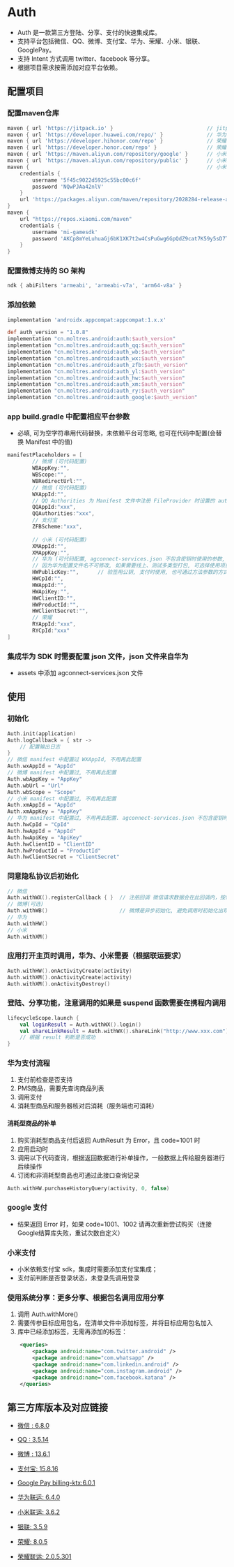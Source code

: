 # Auth
- Auth 是一款第三方登陆、分享、支付的快速集成库。
- 支持平台包括微信、QQ、微博、支付宝、华为、荣耀、小米、银联、GooglePay。
- 支持 Intent 方式调用 twitter、facebook 等分享。
- 根据项目需求按需添加对应平台依赖。

## 配置项目

### 配置maven仓库
```groovy
maven { url 'https://jitpack.io' }                              // jitpack仓库
maven { url 'https://developer.huawei.com/repo/' }              // 华为仓库
maven { url 'https://developer.hihonor.com/repo' }              // 荣耀仓库
maven { url 'https://developer.honor.com/repo' }                // 荣耀仓库
maven { url 'https://maven.aliyun.com/repository/google' }      // 小米有些库需要jcenter
maven { url 'https://maven.aliyun.com/repository/public' }      // 小米有些库需要jcenter
maven {                                                         // 小米仓库
    credentials {
        username '5f45c9022d5925c55bc00c6f'
        password 'NQwPJAa42nlV'
    }
    url 'https://packages.aliyun.com/maven/repository/2028284-release-awMPKn/'
}
maven {
    url "https://repos.xiaomi.com/maven"
    credentials {
        username 'mi-gamesdk'
        password 'AKCp8mYeLuhuaGj6bK1XK7t2w4CsPuGwg6GpQdZ9cat7K59y5sD7Tx3dHjJcFrBGj3TQ4vi7g'
    }
}
```

### 配置微博支持的 SO 架构
```groovy
ndk { abiFilters 'armeabi', 'armeabi-v7a', 'arm64-v8a' }
```

### 添加依赖
```groovy
implementation 'androidx.appcompat:appcompat:1.x.x'

def auth_version = "1.0.8"
implementation "cn.moltres.android:auth:$auth_version"
implementation "cn.moltres.android:auth_qq:$auth_version"
implementation "cn.moltres.android:auth_wb:$auth_version"
implementation "cn.moltres.android:auth_wx:$auth_version"
implementation "cn.moltres.android:auth_zfb:$auth_version"
implementation "cn.moltres.android:auth_yl:$auth_version"
implementation "cn.moltres.android:auth_hw:$auth_version"
implementation "cn.moltres.android:auth_xm:$auth_version"
implementation "cn.moltres.android:auth_ry:$auth_version"
implementation "cn.moltres.android:auth_google:$auth_version"
```

### app build.gradle 中配置相应平台参数
- 必填, 可为空字符串用代码替换，未依赖平台可忽略, 也可在代码中配置(会替换 Manifest 中的值)
```groovy
manifestPlaceholders = [
        // 微博 (可代码配置)
        WBAppKey:"",
        WBScope:"",
        WBRedirectUrl:"",
        // 微信 (可代码配置)
        WXAppId:"",
        // QQ Authorities 为 Manifest 文件中注册 FileProvider 时设置的 authorities 属性值
        QQAppId:"xxx",
        QQAuthorities:"xxx",
        // 支付宝
        ZFBScheme:"xxx",
        
        // 小米 (可代码配置)
        XMAppId:"",
        XMAppKey:"",
        // 华为 (可代码配置, agconnect-services.json 不包含密钥时使用的参数, 包含无需配置, 由于华为sdk内部写死文件名配置, 所以文件名不可修改)
        // 因为华为配置文件名不可修改, 如果需要线上、测试多类型打包, 可选择使用项目组件化方式构建项目, 参考 ComponentBus 项目
        HWPublicKey:"",      // 验签用公钥, 支付时使用, 也可通过方法参数的方式使用
        HWCpId:"",
        HWAppId:"",
        HWApiKey:"",
        HWClientID:"",
        HWProductId:"",
        HWClientSecret:"",
        // 荣耀
        RYAppId:"xxx",
        RYCpId:"xxx"
]
```

### 集成华为 SDK 时需要配置 json 文件，json 文件来自华为
- assets 中添加 agconnect-services.json 文件


## 使用

### 初始化
```kotlin
Auth.init(application)
Auth.logCallback = { str ->
    // 配置输出日志
}
// 微信 manifest 中配置过 WXAppId, 不用再此配置
Auth.wxAppId = "AppId"
// 微博 manifest 中配置过, 不用再此配置
Auth.wbAppKey = "AppKey"
Auth.wbUrl = "Url"
Auth.wbScope = "Scope"
// 小米 manifest 中配置过, 不用再此配置
Auth.xmAppId = "AppId"
Auth.xmAppKey = "AppKey"
// 华为 manifest 中配置过, 不用再此配置. agconnect-services.json 不包含密钥时使用的参数, 包含无需配置
Auth.hwCpId = "CpId"
Auth.hwAppId = "AppId"
Auth.hwApiKey = "ApiKey"
Auth.hwClientID = "ClientID"
Auth.hwProductId = "ProductId"
Auth.hwClientSecret = "ClientSecret"
```

### 同意隐私协议后初始化
```kotlin
// 微信
Auth.withWX().registerCallback { }  // 注册回调 微信请求数据会在此回调内，按需解析数据
// 微博(可选)
Auth.withWB()                       // 微博是异步初始化, 避免调用时初始化出现未初始化完成的问题, 所以提前调用一下, 初始化SDK (库内使用方式是延迟初始化, 第一次调用才做初始化)
// 华为
Auth.withHW()
// 小米
Auth.withXM()
```

### 应用打开主页时调用，华为、小米需要（根据联运要求）
```kotlin
Auth.withHW().onActivityCreate(activity)
Auth.withXM().onActivityCreate(activity)
Auth.withXM().onActivityDestroy()
```

### 登陆、分享功能，注意调用的如果是 suspend 函数需要在携程内调用
```kotlin
lifecycleScope.launch {
    val loginResult = Auth.withWX().login()
    val shareLinkResult = Auth.withWX().shareLink("http://www.xxx.com")
    // 根据 result 判断是否成功
}
```

### 华为支付流程
1. 支付前检查是否支持
2. PMS商品，需要先查询商品列表
3. 调用支付
4. 消耗型商品和服务器核对后消耗（服务端也可消耗）

#### 消耗型商品的补单
1. 购买消耗型商品支付后返回 AuthResult 为 Error，且 code=1001 时
2. 应用启动时
3. 调用以下代码查询，根据返回数据进行补单操作，一般数据上传给服务器进行后续操作
4. 订阅和非消耗型商品也可通过此接口查询记录
```kotlin
Auth.withHW.purchaseHistoryQuery(activity, 0, false)
```

### google 支付
- 结果返回 Error 时，如果 code=1001、1002 请再次重新尝试购买（连接Google结算库失败，重试次数自定义）

### 小米支付
- 小米依赖支付宝 sdk，集成时需要添加支付宝集成；
- 支付前判断是否登录状态，未登录先调用登录

### 使用系统分享：更多分享、根据包名调用应用分享
1. 调用 Auth.withMore()
2. 需要传参目标应用包名，在清单文件中添加<queries>标签，并将目标应用包名加入
3. 库中已经添加<queries>标签，无需再添加的标签：
```xml
    <queries>
        <package android:name="com.twitter.android" />
        <package android:name="com.whatsapp" />
        <package android:name="com.linkedin.android" />
        <package android:name="com.instagram.android" />
        <package android:name="com.facebook.katana" />
    </queries>
```

## 第三方库版本及对应链接
- [微信 : 6.8.0](https://developers.weixin.qq.com/doc/oplatform/Mobile_App/Access_Guide/Android.html)
- [QQ : 3.5.14](https://wiki.connect.qq.com/qq%e7%99%bb%e5%bd%95)
- [微博 : 13.6.1](https://github.com/sinaweibosdk/weibo_android_sdk)
- [支付宝: 15.8.16](https://docs.open.alipay.com/204/105296/)

- [Google Pay billing-ktx:6.0.1](https://developer.android.com/google/play/billing/integrate#fetch)
- [华为联运: 6.4.0](https://developer.huawei.com/consumer/cn/doc/development/HMS-Guides/iap-development-guide-v4)
- [小米联运: 3.6.2](https://dev.mi.com/xiaomihyperos/documentation/detail?pId=1972)
- [银联: 3.5.9](https://open.unionpay.com/tjweb/doc/mchnt/list?productId=3)
- [荣耀: 8.0.5](https://developer.hihonor.com/cn/kitdoc?category=%E5%9F%BA%E7%A1%80%E6%9C%8D%E5%8A%A1&kitId=11001&navigation=guides&docId=android-intergrate-sdk.md)
- [荣耀联运: 2.0.5.301](https://developer.honor.com/cn/doc/guides/101243)
